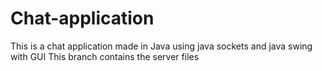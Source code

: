 # Chat-application
This is a chat application made in Java using java sockets and java swing with GUI
This branch contains the server files
